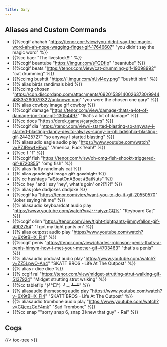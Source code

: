 ```yaml
---
Title: Gary
---
```



## Aliases and Custom Commands
- {{%ccgif ahahah "https://tenor.com/view/you-didnt-say-the-magic-word-ah-ah-nope-wagging-finger-gif-17646607" "you didn't say the magic word" %}}
- {{%cc baer "The livestock!!!" %}}
- {{%ccgif beantube "https://imgur.com/sTQDfIp" "beantube" %}}
- {{%ccgif beats "https://tenor.com/view/cat-drumming-gif-19098992" "cat drumming" %}}
- {{%ccimg bushtit "https://i.imgur.com/nUvl4oy.png" "bushtit bird" %}}
- {{% alias birds randimals bird %}}
- {{%ccimg chosen "https://cdn.discordapp.com/attachments/692015391400263730/994448835290079322/unknown.png" "you were the chosen one gary" %}}
- {{% alias cowboy image gif cowboy %}}
- {{%ccgif damage "https://tenor.com/view/damage-thats-a-lot-of-damage-jon-tron-gif-13054497" "that's a lot of damage" %}}
- {{%cc docs "https://derek.games/garydocs" %}}
- {{%ccgif dia "https://tenor.com/view/i-started-blasting-so-anyway-i-started-blasting-danny-devito-always-sunny-in-philadelphia-blasting-gif-24425727" "so anyway I started blasting" %}}
- {{% aliasaudio eagle audio play "https://www.youtube.com/watch?v=P7JRvwfHFwo" "America, Fuck Yeah!" %}}
- {{%cc f "f" %}}
- {{%ccgif fish "https://tenor.com/view/oh-omg-fish-shookt-triggered-gif-9720855" "omg fish" %}}
- {{% alias fluffy randimals cat %}}
- {{% alias goodnight image gifr goodnight %}}
- {{% cc hashtags "#StoatOnABoat #BatNuts" %}}
- {{%cc hey "and i say 'hey', what's goin' on?!?!?!" %}}
- {{% alias joke dadjokes dadjoke %}}
- {{%ccgif ka "https://tenor.com/view/want-you-to-do-it-gif-20550570" "Joker saying hit me" %}}
- {{% aliasaudio keyboardcat audio play "https://www.youtube.com/watch?v=J---aiyznGQ%" "Keyboard Cat" %}}
- {{%ccgif olinn "https://tenor.com/view/tight-tightpants-jimmyfallon-gif-4902754" "I got my tight pants on" %}}
- {{% alias outpost audio play "https://www.youtube.com/watch?v=6X9tBHX_Fl4" %}}
- {{%ccgif penis "https://tenor.com/view/charles-robinson-penis-thats-a-penis-himym-how-i-met-your-mother-gif-4703463" "that's a penis" %}}
- {{% aliasaudio podcast audio play "https://www.youtube.com/watch?v=ZZ5LpwO-An4" "SKATT BROS - Life At The Outpost" %}}
- {{% alias r dice dice %}}
- {{% ccgif rai "https://tenor.com/view/midget-strutting-strut-walking-gif-5137924" "Midget strutting strut walking" %}}
- {{%cc tableflip "(╯°□°）╯︵ ┻━┻" %}}
- {{% aliasaudio themesong audio play "https://www.youtube.com/watch?v=6X9tBHX_Fl4" "SKATT BROS - Life At The Outpost" %}}
- {{% aliasaudio trombone audio play "https://www.youtube.com/watch?v=CQeezCdF4mk" "Sad Trombone" %}}
- {{%cc snap "\"sorry snap 6, snap 3 knew that guy\" - Rai" %}}

## Cogs
{{< toc-tree >}}
